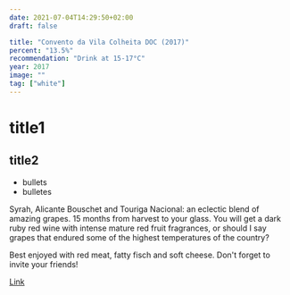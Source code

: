 ```yaml
---
date: 2021-07-04T14:29:50+02:00
draft: false

title: "Convento da Vila Colheita DOC (2017)"
percent: "13.5%"
recommendation: "Drink at 15-17°C"
year: 2017
image: ""
tag: ["white"]
---
```



# title1

## title2

- bullets
- bulletes

Syrah, Alicante Bouschet and Touriga Nacional: an eclectic blend of amazing grapes. 15 months from harvest to your glass. You will get a dark ruby red wine with intense mature red fruit fragrances, or should I say grapes that endured some of the highest temperatures of the country? 

Best enjoyed with red meat, fatty fisch and soft cheese. Don't forget to invite your friends!

[Link](/region/portugal)
